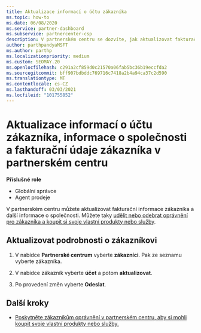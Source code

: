 ```yaml
---
title: Aktualizace informací o účtu zákazníka
ms.topic: how-to
ms.date: 06/08/2020
ms.service: partner-dashboard
ms.subservice: partnercenter-csp
description: V partnerském centru se dozvíte, jak aktualizovat fakturační údaje zákazníka nebo jak aktualizovat podrobnosti společnosti.
author: parthpandyaMSFT
ms.author: parthp
ms.localizationpriority: medium
ms.custom: SEOMAY.20
ms.openlocfilehash: c291a2cf859d0c21570a06fab5bc36b19eccfda2
ms.sourcegitcommit: bff907bdbddc769716c7418a2b4a94ca37c2d590
ms.translationtype: MT
ms.contentlocale: cs-CZ
ms.lasthandoff: 03/03/2021
ms.locfileid: "101755852"
---
```

# <a name="update-customer-account-info-company-details-and-customer-billing-information-in-partner-center"></a>Aktualizace informací o účtu zákazníka, informace o společnosti a fakturační údaje zákazníka v partnerském centru

**Příslušné role**

- Globální správce
- Agent prodeje

V partnerském centru můžete aktualizovat fakturační informace zákazníka a další informace o společnosti. Můžete taky [udělit nebo odebrat oprávnění pro zákazníka a koupit si svoje vlastní produkty nebo služby](give-customers-permission.md).

## <a name="update-customer-details"></a>Aktualizovat podrobnosti o zákazníkovi

1. V nabídce **Partnerské centrum** vyberte **zákazníci**. Pak ze seznamu vyberte zákazníka.

2. V nabídce zákazník vyberte **účet** a potom **aktualizovat**.

3. Po provedení změn vyberte **Odeslat**.

## <a name="next-steps"></a>Další kroky

- [Poskytněte zákazníkům oprávnění v partnerském centru, aby si mohli koupit svoje vlastní produkty nebo služby.](give-customers-permission.md)